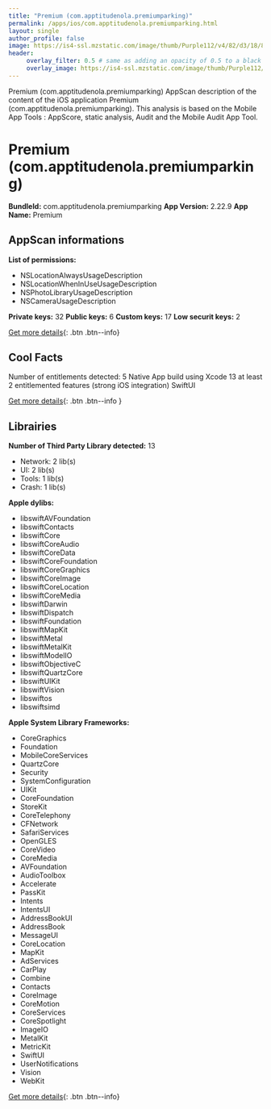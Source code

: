 ```yaml
---
title: "Premium (com.apptitudenola.premiumparking)"
permalink: /apps/ios/com.apptitudenola.premiumparking.html
layout: single
author_profile: false
image: https://is4-ssl.mzstatic.com/image/thumb/Purple112/v4/82/d3/18/82d318b4-db9e-8ffa-4317-4d3ca6c1f7e2/AppIcon-0-0-1x_U007emarketing-0-0-0-4-0-0-sRGB-0-0-0-GLES2_U002c0-512MB-85-220-0-0.png/512x512bb.jpg
header: 
     overlay_filter: 0.5 # same as adding an opacity of 0.5 to a black background
     overlay_image: https://is4-ssl.mzstatic.com/image/thumb/Purple112/v4/82/d3/18/82d318b4-db9e-8ffa-4317-4d3ca6c1f7e2/AppIcon-0-0-1x_U007emarketing-0-0-0-4-0-0-sRGB-0-0-0-GLES2_U002c0-512MB-85-220-0-0.png/512x512bb.jpg
---
```

Premium (com.apptitudenola.premiumparking) AppScan description of the content of the iOS application Premium (com.apptitudenola.premiumparking). This analysis is based on the Mobile App Tools : AppScore, static analysis, Audit and the Mobile Audit App Tool.

# Premium (com.apptitudenola.premiumparking)

**BundleId:** com.apptitudenola.premiumparking
**App Version:** 2.22.9
**App Name:** Premium


## AppScan informations 

**List of permissions:** 
- NSLocationAlwaysUsageDescription
- NSLocationWhenInUseUsageDescription
- NSPhotoLibraryUsageDescription
- NSCameraUsageDescription
  
  
**Private keys:** 32
**Public keys:** 6
**Custom keys:** 17
**Low securit keys:** 2
  
[Get more details](/pricing.html){: .btn .btn--info}

## Cool Facts

Number of entitlements detected: 5
Native App
build using Xcode 13
at least 2 entitlemented features (strong iOS integration)
SwiftUI
  
[Get more details](/pricing.html){: .btn .btn--info }

## Librairies 
**Number of Third Party Library detected:** 13
- Network: 2 lib(s)
- UI: 2 lib(s)
- Tools: 1 lib(s)
- Crash: 1 lib(s)


**Apple dylibs:**
- libswiftAVFoundation
- libswiftContacts
- libswiftCore
- libswiftCoreAudio
- libswiftCoreData
- libswiftCoreFoundation
- libswiftCoreGraphics
- libswiftCoreImage
- libswiftCoreLocation
- libswiftCoreMedia
- libswiftDarwin
- libswiftDispatch
- libswiftFoundation
- libswiftMapKit
- libswiftMetal
- libswiftMetalKit
- libswiftModelIO
- libswiftObjectiveC
- libswiftQuartzCore
- libswiftUIKit
- libswiftVision
- libswiftos
- libswiftsimd


**Apple System Library Frameworks:**
- CoreGraphics
- Foundation
- MobileCoreServices
- QuartzCore
- Security
- SystemConfiguration
- UIKit
- CoreFoundation
- StoreKit
- CoreTelephony
- CFNetwork
- SafariServices
- OpenGLES
- CoreVideo
- CoreMedia
- AVFoundation
- AudioToolbox
- Accelerate
- PassKit
- Intents
- IntentsUI
- AddressBookUI
- AddressBook
- MessageUI
- CoreLocation
- MapKit
- AdServices
- CarPlay
- Combine
- Contacts
- CoreImage
- CoreMotion
- CoreServices
- CoreSpotlight
- ImageIO
- MetalKit
- MetricKit
- SwiftUI
- UserNotifications
- Vision
- WebKit


  
[Get more details](/pricing.html){: .btn .btn--info}


